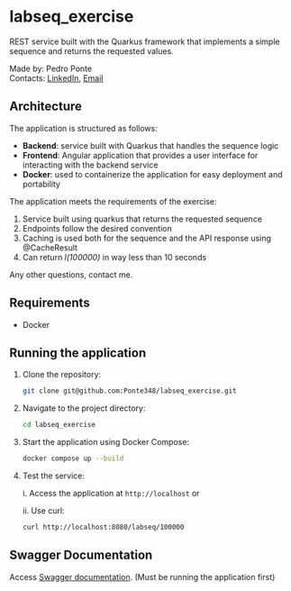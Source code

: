 # labseq_exercise
REST service built with the Quarkus framework that implements a simple sequence and returns the requested values.

Made by: Pedro Ponte  
Contacts: [LinkedIn](https://www.linkedin.com/in/ponte348/), [Email](mailto:ponte@ua.pt)

## Architecture
The application is structured as follows:
- **Backend**: service built with Quarkus that handles the sequence logic
- **Frontend**: Angular application that provides a user interface for interacting with the backend service
- **Docker**: used to containerize the application for easy deployment and portability

The application meets the requirements of the exercise:
1. Service built using quarkus that returns the requested sequence
2. Endpoints follow the desired convention
3. Caching is used both for the sequence and the API response using @CacheResult
4. Can return *l(100000)* in way less than 10 seconds

Any other questions, contact me.

## Requirements
- Docker

## Running the application
1. Clone the repository:
    ```bash
    git clone git@github.com:Ponte348/labseq_exercise.git
    ```
2. Navigate to the project directory:
    ```bash
    cd labseq_exercise
    ```
3. Start the application using Docker Compose:
    ```bash
    docker compose up --build
    ```

4. Test the service:

    i. Access the application at `http://localhost` or

    ii. Use curl:
    ```bash
    curl http://localhost:8080/labseq/100000
    ```

## Swagger Documentation
Access [Swagger documentation](http://localhost:8080/swagger). (Must be running the application first)